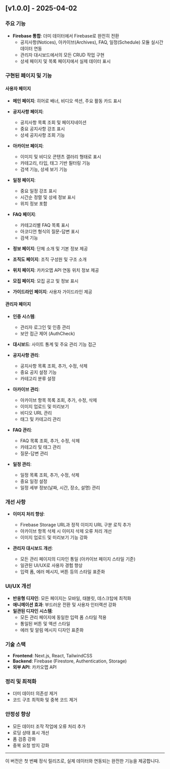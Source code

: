 ## [v1.0.0] - 2025-04-02

### 주요 기능

- **Firebase 통합**: 더미 데이터에서 Firebase로 완전히 전환
  - 공지사항(Notices), 아카이브(Archives), FAQ, 일정(Schedule) 모듈 실시간 데이터 연동
  - 관리자 대시보드에서의 모든 CRUD 작업 구현
  - 상세 페이지 및 목록 페이지에서 실제 데이터 표시

### 구현된 페이지 및 기능

#### 사용자 페이지

- **메인 페이지**: 히어로 배너, 비디오 섹션, 주요 활동 카드 표시
- **공지사항 페이지**:

  - 공지사항 목록 조회 및 페이지네이션
  - 중요 공지사항 강조 표시
  - 상세 공지사항 조회 기능

- **아카이브 페이지**:

  - 이미지 및 비디오 콘텐츠 갤러리 형태로 표시
  - 카테고리, 타입, 태그 기반 필터링 기능
  - 검색 기능, 상세 보기 기능

- **일정 페이지**:

  - 중요 일정 강조 표시
  - 시간순 정렬 및 상세 정보 표시
  - 위치 정보 포함

- **FAQ 페이지**:

  - 카테고리별 FAQ 목록 표시
  - 아코디언 형식의 질문-답변 표시
  - 검색 기능

- **정보 페이지**: 단체 소개 및 기본 정보 제공
- **조직도 페이지**: 조직 구성원 및 구조 소개
- **위치 페이지**: 카카오맵 API 연동 위치 정보 제공
- **모집 페이지**: 모집 공고 및 정보 표시
- **가이드라인 페이지**: 사용자 가이드라인 제공

#### 관리자 페이지

- **인증 시스템**:

  - 관리자 로그인 및 인증 관리
  - 보안 접근 제어 (AuthCheck)

- **대시보드**: 사이트 통계 및 주요 관리 기능 접근

- **공지사항 관리**:

  - 공지사항 목록 조회, 추가, 수정, 삭제
  - 중요 공지 설정 기능
  - 카테고리 분류 설정

- **아카이브 관리**:

  - 아카이브 항목 목록 조회, 추가, 수정, 삭제
  - 이미지 업로드 및 미리보기
  - 비디오 URL 관리
  - 태그 및 카테고리 관리

- **FAQ 관리**:

  - FAQ 목록 조회, 추가, 수정, 삭제
  - 카테고리 및 태그 관리
  - 질문-답변 관리

- **일정 관리**:
  - 일정 목록 조회, 추가, 수정, 삭제
  - 중요 일정 설정
  - 일정 세부 정보(날짜, 시간, 장소, 설명) 관리

### 개선 사항

- **이미지 처리 향상**:

  - Firebase Storage URL과 정적 이미지 URL 구분 로직 추가
  - 아카이브 항목 삭제 시 이미지 삭제 오류 처리 개선
  - 이미지 업로드 및 미리보기 기능 강화

- **관리자 대시보드 개선**:
  - 모든 관리 페이지의 디자인 통일 (아카이브 페이지 스타일 기준)
  - 일관된 UI/UX로 사용자 경험 향상
  - 입력 폼, 에러 메시지, 버튼 등의 스타일 표준화

### UI/UX 개선

- **반응형 디자인**: 모든 페이지는 모바일, 태블릿, 데스크탑에 최적화
- **애니메이션 효과**: 부드러운 전환 및 사용자 인터랙션 강화
- **일관된 디자인 시스템**:
  - 모든 관리 페이지에 동일한 입력 폼 스타일 적용
  - 통일된 버튼 및 액션 스타일
  - 에러 및 알림 메시지 디자인 표준화

### 기술 스택

- **Frontend**: Next.js, React, TailwindCSS
- **Backend**: Firebase (Firestore, Authentication, Storage)
- **외부 API**: 카카오맵 API

### 정리 및 최적화

- 더미 데이터 의존성 제거
- 코드 구조 최적화 및 중복 코드 제거

### 안정성 향상

- 모든 데이터 조작 작업에 오류 처리 추가
- 로딩 상태 표시 개선
- 폼 검증 강화
- 중복 요청 방지 강화

---

이 버전은 첫 번째 정식 릴리즈로, 실제 데이터와 연동되는 완전한 기능을 제공합니다.
